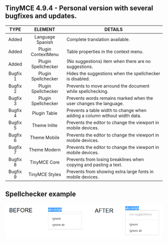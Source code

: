 ## TinyMCE 4.9.4 - Personal version with several bugfixes and updates.

TYPE | ELEMENT | DETAILS
:---: | :---: | --- |
Added | Language Spanish | Complete translation available.
Added | Plugin ContextMenu | Table properties in the context menu.
Added | Plugin Spellchecker | (No suggestions) item when there are no suggestions.
Bugfix 1 | Plugin Spellchecker | Hides the suggestions when the spellchecker is disabled.
Bugfix 2 | Plugin Spellchecker | Prevents to move arround the document while spellchecking.
Bugfix 3 | Plugin Spellchecker | Prevents words remains marked when the user changes the language.
Bugfix 4 | Plugin Table | Prevents a table width to change when adding a column without width data.
Bugfix 5 | Theme Inlite | Prevents the editor to change the viewport in mobile devices.
Bugfix 6 | Theme Mobile | Prevents the editor to change the viewport in mobile devices.
Bugfix 7 | Theme Modern | Prevents the editor to change the viewport in mobile devices.
Bugfix 8 | TinyMCE Core | Prevents from losing breaklines when copying and pasting a text.
Bugfix 9 | TinyMCE Styles | Prevents from showing extra large fonts in mobile devices.

## Spellchecker example

![alt spellchecker](https://raw.githubusercontent.com/lrusso/tinymce/master/spellchecker.png)
